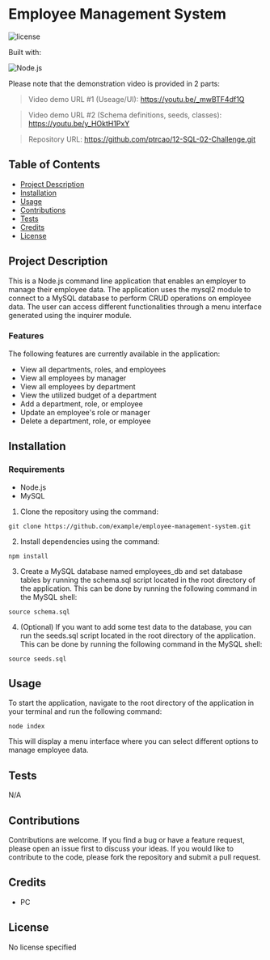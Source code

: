 
# Employee Management System

![license](https://img.shields.io/static/v1?label=license&message=No_license&color=blue&style=for-the-badge)

  Built with:

  ![Node.js](https://img.shields.io/badge/Node.js-43853D?style=for-the-badge&logo=node.js&logoColor=white)

Please note that the demonstration video is provided in 2 parts:
> Video demo URL #1 (Useage/UI): https://youtu.be/_mwBTF4df1Q

> Video demo URL #2 (Schema definitions, seeds, classes): https://youtu.be/y_HOktH1PxY

> Repository URL: https://github.com/ptrcao/12-SQL-02-Challenge.git

## Table of Contents

- [Project Description](#project-description)
- [Installation](#installation)
- [Usage](#usage)
- [Contributions](#contributions)
- [Tests](#tests)
- [Credits](#credits)
- [License](#license)


## Project Description
This is a Node.js command line application that enables an employer to manage their employee data. The application uses the mysql2 module to connect to a MySQL database to perform CRUD operations on employee data. The user can access different functionalities through a menu interface generated using the inquirer module.

### Features
The following features are currently available in the application:

* View all departments, roles, and employees
* View all employees by manager
* View all employees by department
* View the utilized budget of a department
* Add a department, role, or employee
* Update an employee's role or manager
* Delete a department, role, or employee

## Installation

### Requirements
* Node.js
* MySQL

1. Clone the repository using the command:
```
git clone https://github.com/example/employee-management-system.git
```

2. Install dependencies using the command:

```
npm install
```


3. Create a MySQL database named employees_db and set database tables by running the schema.sql script located in the root directory of the application. This can be done by running the following command in the MySQL shell:

```
source schema.sql
```


4. (Optional) If you want to add some test data to the database, you can run the seeds.sql script located in the root directory of the application. This can be done by running the following command in the MySQL shell:

```
source seeds.sql
```

## Usage
To start the application, navigate to the root directory of the application in your terminal and run the following command:

```
node index
```
This will display a menu interface where you can select different options to manage employee data.




## Tests
N/A

## Contributions
Contributions are welcome. If you find a bug or have a feature request, please open an issue first to discuss your ideas. If you would like to contribute to the code, please fork the repository and submit a pull request.

## Credits
- PC

## License
No license specified
